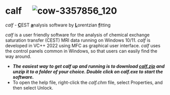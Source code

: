 # calf &nbsp;&nbsp;&nbsp;    ![cow-3357856_120](https://user-images.githubusercontent.com/3669480/196395829-4d63d17e-ba41-41d1-ae98-b3408c967dd6.jpg)



*calf* - <ins>**C**</ins>EST <ins>**a**</ins>nalysis software by <ins>**L**</ins>orentzian <ins>**f**</ins>itting

*calf* is a user friendly software for the analysis of chemical exchange saturation transfer (CEST) MRI data running on Windows 10/11. *calf* is developed in VC++ 2022 using MFC as graphical user interface. *calf* uses the control panels common in Windows, so that users can easily find the way around.

+ ***The easiest way to get calf up and running is to download <a id="raw-url" href="https://github.com/MPR-UKD/calf/blob/main/calf.zip">calf.zip</a> and unzip it to a folder of your choice. Double click on calf.exe to start the software.*** 
+ To open the help file, right-click the *calf.chm* file, select Properties, and then select Unlock.


